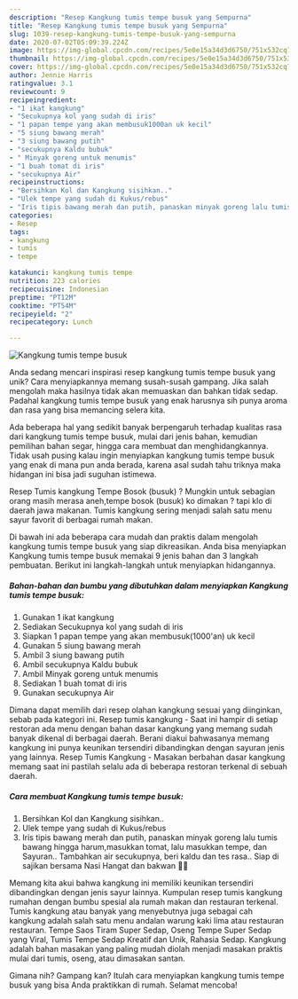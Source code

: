 ```yaml
---
description: "Resep Kangkung tumis tempe busuk yang Sempurna"
title: "Resep Kangkung tumis tempe busuk yang Sempurna"
slug: 1039-resep-kangkung-tumis-tempe-busuk-yang-sempurna
date: 2020-07-02T05:09:39.224Z
image: https://img-global.cpcdn.com/recipes/5e0e15a34d3d6750/751x532cq70/kangkung-tumis-tempe-busuk-foto-resep-utama.jpg
thumbnail: https://img-global.cpcdn.com/recipes/5e0e15a34d3d6750/751x532cq70/kangkung-tumis-tempe-busuk-foto-resep-utama.jpg
cover: https://img-global.cpcdn.com/recipes/5e0e15a34d3d6750/751x532cq70/kangkung-tumis-tempe-busuk-foto-resep-utama.jpg
author: Jennie Harris
ratingvalue: 3.1
reviewcount: 9
recipeingredient:
- "1 ikat kangkung"
- "Secukupnya kol yang sudah di iris"
- "1 papan tempe yang akan membusuk1000an uk kecil"
- "5 siung bawang merah"
- "3 siung bawang putih"
- "secukupnya Kaldu bubuk"
- " Minyak goreng untuk menumis"
- "1 buah tomat di iris"
- "secukupnya Air"
recipeinstructions:
- "Bersihkan Kol dan Kangkung sisihkan.."
- "Ulek tempe yang sudah di Kukus/rebus"
- "Iris tipis bawang merah dan putih, panaskan minyak goreng lalu tumis bawang hingga harum,masukkan tomat, lalu masukkan tempe, dan Sayuran.. Tambahkan air secukupnya, beri kaldu dan tes rasa.. Siap di sajikan bersama Nasi Hangat dan bakwan 💃💃"
categories:
- Resep
tags:
- kangkung
- tumis
- tempe

katakunci: kangkung tumis tempe 
nutrition: 223 calories
recipecuisine: Indonesian
preptime: "PT12M"
cooktime: "PT54M"
recipeyield: "2"
recipecategory: Lunch

---
```



![Kangkung tumis tempe busuk](https://img-global.cpcdn.com/recipes/5e0e15a34d3d6750/751x532cq70/kangkung-tumis-tempe-busuk-foto-resep-utama.jpg)

Anda sedang mencari inspirasi resep kangkung tumis tempe busuk yang unik? Cara menyiapkannya memang susah-susah gampang. Jika salah mengolah maka hasilnya tidak akan memuaskan dan bahkan tidak sedap. Padahal kangkung tumis tempe busuk yang enak harusnya sih punya aroma dan rasa yang bisa memancing selera kita.

Ada beberapa hal yang sedikit banyak berpengaruh terhadap kualitas rasa dari kangkung tumis tempe busuk, mulai dari jenis bahan, kemudian pemilihan bahan segar, hingga cara membuat dan menghidangkannya. Tidak usah pusing kalau ingin menyiapkan kangkung tumis tempe busuk yang enak di mana pun anda berada, karena asal sudah tahu triknya maka hidangan ini bisa jadi suguhan istimewa.

Resep Tumis kangkung Tempe Bosok (busuk) ? Mungkin untuk sebagian orang masih merasa aneh,tempe bosok (busuk) ko dimakan ? tapi klo di daerah jawa makanan. Tumis kangkung sering menjadi salah satu menu sayur favorit di berbagai rumah makan.


Di bawah ini ada beberapa cara mudah dan praktis dalam mengolah kangkung tumis tempe busuk yang siap dikreasikan. Anda bisa menyiapkan Kangkung tumis tempe busuk memakai 9 jenis bahan dan 3 langkah pembuatan. Berikut ini langkah-langkah untuk menyiapkan hidangannya.

<!--inarticleads1-->

##### Bahan-bahan dan bumbu yang dibutuhkan dalam menyiapkan Kangkung tumis tempe busuk:

1. Gunakan 1 ikat kangkung
1. Sediakan Secukupnya kol yang sudah di iris
1. Siapkan 1 papan tempe yang akan membusuk(1000&#39;an) uk kecil
1. Gunakan 5 siung bawang merah
1. Ambil 3 siung bawang putih
1. Ambil secukupnya Kaldu bubuk
1. Ambil  Minyak goreng untuk menumis
1. Sediakan 1 buah tomat di iris
1. Gunakan secukupnya Air


Dimana dapat memilih dari resep olahan kangkung sesuai yang diinginkan, sebab pada kategori ini. Resep tumis kangkung - Saat ini hampir di setiap restoran ada menu dengan bahan dasar kangkung yang memang sudah banyak dikenal di berbagai daerah. Berani diakui bahwasanya memang kangkung ini punya keunikan tersendiri dibandingkan dengan sayuran jenis yang lainnya. Resep Tumis Kangkung - Masakan berbahan dasar kangkung memang saat ini pastilah selalu ada di beberapa restoran terkenal di sebuah daerah. 

<!--inarticleads2-->

##### Cara membuat Kangkung tumis tempe busuk:

1. Bersihkan Kol dan Kangkung sisihkan..
1. Ulek tempe yang sudah di Kukus/rebus
1. Iris tipis bawang merah dan putih, panaskan minyak goreng lalu tumis bawang hingga harum,masukkan tomat, lalu masukkan tempe, dan Sayuran.. Tambahkan air secukupnya, beri kaldu dan tes rasa.. Siap di sajikan bersama Nasi Hangat dan bakwan 💃💃


Memang kita akui bahwa kangkung ini memiliki keunikan tersendiri dibandingkan dengan jenis sayur lainnya. Kumpulan resep tumis kangkung rumahan dengan bumbu spesial ala rumah makan dan restauran terkenal. Tumis kangkung atau banyak yang menyebutnya juga sebagai cah kangkung adalah salah satu menu andalan warung kaki lima atau restauran restauran. Tempe Saos Tiram Super Sedap, Oseng Tempe Super Sedap yang Viral, Tumis Tempe Sedap Kreatif dan Unik, Rahasia Sedap. Kangkung adalah bahan masakan yang paling mudah diolah menjadi masakan praktis mulai dari tumis, oseng, atau dimasakan santan. 

Gimana nih? Gampang kan? Itulah cara menyiapkan kangkung tumis tempe busuk yang bisa Anda praktikkan di rumah. Selamat mencoba!
